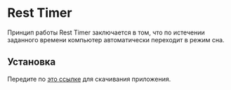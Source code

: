 # Rest Timer

Принцип работы Rest Timer заключается в том, что по истечении заданного времени компьютер автоматически переходит в режим сна.

## Установка

Передите по [это ссылке](https://github.com/yuriyProgg/rest-timer/releases/) для скачивания приложения.
